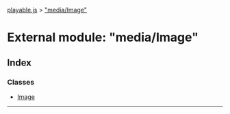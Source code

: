 [playable.js](../README.md) > ["media/Image"](../modules/_media_image_.md)

# External module: "media/Image"

## Index

### Classes

* [Image](../classes/_media_image_.image.md)

---

